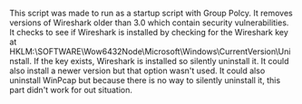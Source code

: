 This script was made to run as a startup script with Group Polcy.  It removes versions of Wireshark older than 3.0 which contain security vulnerabilities.  It checks to see if Wireshark is installed by checking for the Wireshark key at HKLM:\SOFTWARE\Wow6432Node\Microsoft\Windows\CurrentVersion\Uninstall\.  If the key exists, Wireshark is installed so silently uninstall it.  It could also install a newer version but that option wasn't used.  It could also uninstall WinPcap but because there is no way to silently uninstall it, this part didn't work for out situation.
